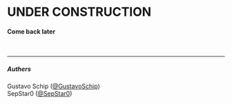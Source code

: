 # UNDER CONSTRUCTION

#### Come back later <!-- markdownlint-disable-line heading-increment -->

<br> <!-- markdownlint-disable-line no-inline-html -->

___

##### Authers

Gustavo
Schip ([@GustavoSchip](https://github.com/GustavoSchip)) <br> <!-- markdownlint-disable-line no-inline-html --> <!-- markdownlint-disable-line line-length -->
SepStar0 ([@SepStar0](https://github.com/SepStar0))
